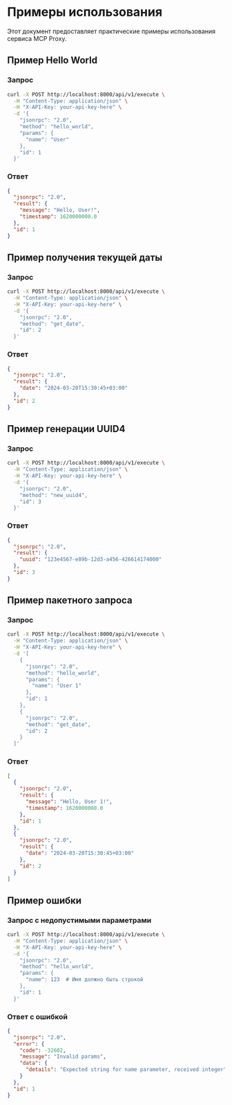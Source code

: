 # Примеры использования

Этот документ предоставляет практические примеры использования сервиса MCP Proxy.

## Пример Hello World

### Запрос

```bash
curl -X POST http://localhost:8000/api/v1/execute \
  -H "Content-Type: application/json" \
  -H "X-API-Key: your-api-key-here" \
  -d '{
    "jsonrpc": "2.0",
    "method": "hello_world",
    "params": {
      "name": "User"
    },
    "id": 1
  }'
```

### Ответ

```json
{
  "jsonrpc": "2.0",
  "result": {
    "message": "Hello, User!",
    "timestamp": 1620000000.0
  },
  "id": 1
}
```

## Пример получения текущей даты

### Запрос

```bash
curl -X POST http://localhost:8000/api/v1/execute \
  -H "Content-Type: application/json" \
  -H "X-API-Key: your-api-key-here" \
  -d '{
    "jsonrpc": "2.0",
    "method": "get_date",
    "id": 2
  }'
```

### Ответ

```json
{
  "jsonrpc": "2.0",
  "result": {
    "date": "2024-03-20T15:30:45+03:00"
  },
  "id": 2
}
```

## Пример генерации UUID4

### Запрос

```bash
curl -X POST http://localhost:8000/api/v1/execute \
  -H "Content-Type: application/json" \
  -H "X-API-Key: your-api-key-here" \
  -d '{
    "jsonrpc": "2.0",
    "method": "new_uuid4",
    "id": 3
  }'
```

### Ответ

```json
{
  "jsonrpc": "2.0",
  "result": {
    "uuid": "123e4567-e89b-12d3-a456-426614174000"
  },
  "id": 3
}
```

## Пример пакетного запроса

### Запрос

```bash
curl -X POST http://localhost:8000/api/v1/execute \
  -H "Content-Type: application/json" \
  -H "X-API-Key: your-api-key-here" \
  -d '[
    {
      "jsonrpc": "2.0",
      "method": "hello_world",
      "params": {
        "name": "User 1"
      },
      "id": 1
    },
    {
      "jsonrpc": "2.0",
      "method": "get_date",
      "id": 2
    }
  ]'
```

### Ответ

```json
[
  {
    "jsonrpc": "2.0",
    "result": {
      "message": "Hello, User 1!",
      "timestamp": 1620000000.0
    },
    "id": 1
  },
  {
    "jsonrpc": "2.0",
    "result": {
      "date": "2024-03-20T15:30:45+03:00"
    },
    "id": 2
  }
]
```

## Пример ошибки

### Запрос с недопустимыми параметрами

```bash
curl -X POST http://localhost:8000/api/v1/execute \
  -H "Content-Type: application/json" \
  -H "X-API-Key: your-api-key-here" \
  -d '{
    "jsonrpc": "2.0",
    "method": "hello_world",
    "params": {
      "name": 123  # Имя должно быть строкой
    },
    "id": 1
  }'
```

### Ответ с ошибкой

```json
{
  "jsonrpc": "2.0",
  "error": {
    "code": -32602,
    "message": "Invalid params",
    "data": {
      "details": "Expected string for name parameter, received integer"
    }
  },
  "id": 1
}
``` 